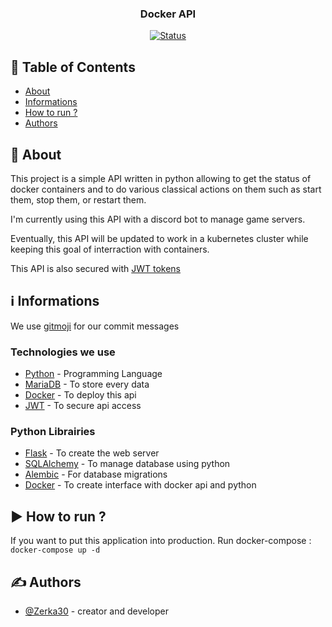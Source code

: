<h3 align="center">Docker API</h3>

<div align="center">

  [![Status](https://img.shields.io/badge/status-active-success.svg)]() 

</div>

## 📝 Table of Contents

- [About](#about)
- [Informations](#informations)
- [How to run ?](#run)
- [Authors](#authors)

## 🧐 About <a name = "about"></a>

This project is a simple API written in python allowing to get the status of docker containers and to do various classical actions on them such as start them, stop them, or restart them.  

I'm currently using this API with a discord bot to manage game servers.  

Eventually, this API will be updated to work in a kubernetes cluster while keeping this goal of interraction with containers. 

This API is also secured with [JWT tokens](https://jwt.io/)


## ℹ Informations <a name = "informations"></a>

We use [gitmoji](https://gitmoji.dev/) for our commit messages

### Technologies we use
- [Python](https://www.python.org/) - Programming Language
- [MariaDB](https://mariadb.org/documentation/) - To store every data
- [Docker](https://www.docker.com/) - To deploy this api
- [JWT](https://jwt.io/) - To secure api access

### Python Librairies
- [Flask](https://flask.palletsprojects.com/en/2.1.x/) - To create the web server
- [SQLAlchemy](https://www.sqlalchemy.org/) - To manage database using python
- [Alembic](https://alembic.sqlalchemy.org/en/latest/) - For database migrations
- [Docker](https://docker-py.readthedocs.io/en/stable/) - To create interface with docker api and python

## ▶️​ How to run ? <a name = "run"></a>

If you want to put this application into production. Run docker-compose : 
`docker-compose up -d`

## ✍️ Authors <a name = "authors"></a>
- [@Zerka30](https://github.com/Zerka30) - creator and developer